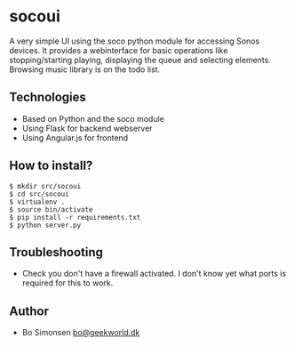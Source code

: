 socoui
======

A very simple UI using the soco python module for accessing Sonos devices. It provides a webinterface
for basic operations like stopping/starting playing, displaying the queue and selecting elements. 
Browsing music library is on the todo list.

Technologies
------------

* Based on Python and the soco module
* Using Flask for backend webserver
* Using Angular.js for frontend

How to install?
---------------

    $ mkdir src/socoui
    $ cd src/socoui
    $ virtualenv .
    $ source bin/activate
    $ pip install -r requirements.txt
    $ python server.py
    
Troubleshooting
---------------

* Check you don't have a firewall activated. I don't know yet what ports is required for this to work.

Author
------

* Bo Simonsen <bo@geekworld.dk>
